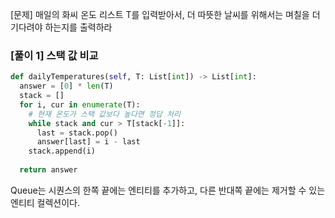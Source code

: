 [문제] 매일의 화씨 온도 리스트 T를 입력받아서, 더 따뜻한 날씨를 위해서는 며칠을 더 기다려야 하는지를 출력하라

### [풀이 1] 스택 값 비교
```python
def dailyTemperatures(self, T: List[int]) -> List[int]:
  answer = [0] * len(T)
  stack = []
  for i, cur in enumerate(T):
    # 현재 온도가 스택 값보다 높다면 정답 처리
    while stack and cur > T[stack[-1]]:
      last = stack.pop()
      answer[last] = i - last
    stack.append(i)
    
  return answer
```

Queue는 시퀀스의 한쪽 끝에는 엔티티를 추가하고, 다른 반대쪽 끝에는 제거할 수 있는 엔티티 컬렉션이다.
